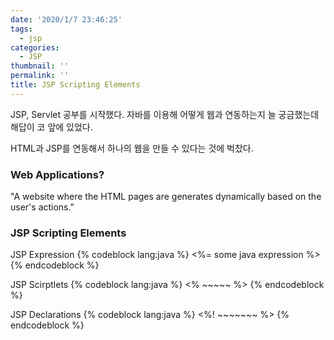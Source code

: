 ```yaml
---
date: '2020/1/7 23:46:25'
tags:
  - jsp
categories:
  - JSP
thumbnail: ''
permalink: ''
title: JSP Scripting Elements
---
```


JSP, Servlet 공부를 시작했다.
자바를 이용해 어떻게 웹과 연동하는지 늘 궁금했는데 해답이 코 앞에 있었다.

HTML과 JSP를 연동해서 하나의 웹을 만들 수 있다는 것에 벅찼다.

<!-- excerpt -->

### Web Applications?
"A website where the HTML pages are generates dynamically based on the user's actions."


### JSP Scripting Elements

JSP Expression
{% codeblock lang:java %}
<%= some java expression %>
{% endcodeblock %}

JSP Scirptlets
{% codeblock lang:java %}
<% ~~~~~ %>
{% endcodeblock %}

JSP Declarations
{% codeblock lang:java %}
<%! ~~~~~~~ %>
{% endcodeblock %}

<!-- excerpt -->
<!-- toc -->